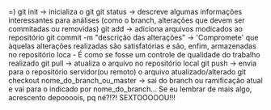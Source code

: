 =)
git init -> inicializa o git
git status -> descreve algumas informações interessantes para análises (como o branch, alterações que devem ser commitadas ou removidas)
git add -> adiciona arquivos modicados ao repositório
git commit -m "descrição das alterações" -> 'Compromete' que àquelas alterações realizadas são satisfatórias e são, enfim, armazenadas no repositório loca - É como se fosse um controle de qualidade do trabalho realizado
git pull -> atualiza o arquivo no repositório local
git push -> envia para o repositório servidor(ou remoto) o arquivo atualizado/alterado
git checkout nome_do_branch_ou_master -> sai do branch ou ramificação atual e vai para o indicado por nome_do_branch...
Se eu lembrar de mais algo, acrescento depoooois, pq né?!?! SEXTOOOOOU!!!
